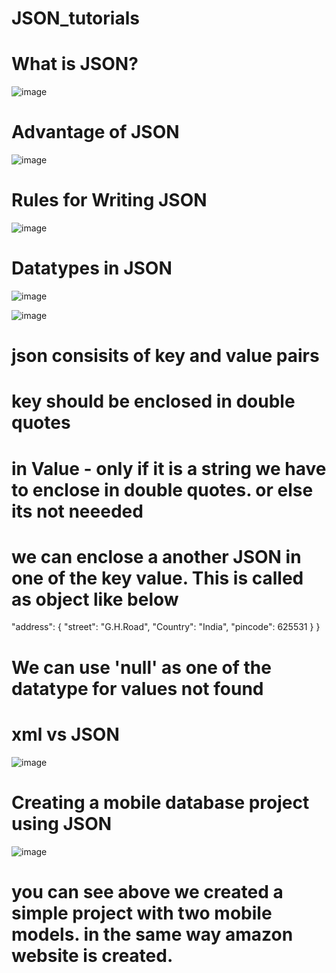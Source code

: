 # JSON_tutorials


# What is JSON?


![image](https://user-images.githubusercontent.com/80065996/151749594-66c85771-df1e-4e6d-886b-47b9e63c2ff6.png)


# Advantage of JSON


![image](https://user-images.githubusercontent.com/80065996/151749731-a79fd4b3-f658-49c5-bcbf-7dfbd814a80e.png)


# Rules for Writing JSON


![image](https://user-images.githubusercontent.com/80065996/151749813-da6e49fb-223c-49a6-82fc-31fa3afdd823.png)


# Datatypes in JSON


![image](https://user-images.githubusercontent.com/80065996/151750040-26d76d09-1a11-48a9-a4fc-344ecd8f678e.png)


![image](https://user-images.githubusercontent.com/80065996/151750836-f66318ef-58c9-402e-955e-41c081db3066.png)


# json consisits of key and value pairs
# key should be enclosed in double quotes
# in Value - only if it is a string we have to enclose in double quotes. or else its not neeeded
# we can enclose a another JSON in one of the key value. This is called as object like below

 "address": {
        "street": "G.H.Road",
        "Country": "India",
        "pincode": 625531
    }
}
# We can use 'null' as one of the datatype for values not found


# xml vs JSON


![image](https://user-images.githubusercontent.com/80065996/151752040-c30637f7-d589-4d89-8a4d-8ced02d3f101.png)


# Creating a mobile database project using JSON


![image](https://user-images.githubusercontent.com/80065996/151753541-843dd7a0-ebfd-4e9d-b5c8-88d4faac114d.png)


# you can see above we created a simple project with two mobile models. in the same way amazon website is created.




